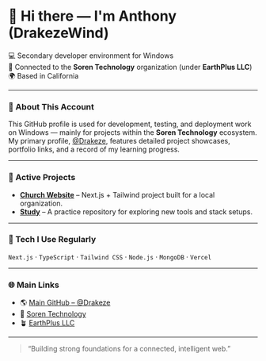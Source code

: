 # 👋 Hi there — I'm Anthony (DrakezeWind)

💻 Secondary developer environment for Windows  
🔗 Connected to the **Soren Technology** organization (under **EarthPlus LLC**)  
🌍 Based in California  

---

### 🧭 About This Account
This GitHub profile is used for development, testing, and deployment work on Windows — mainly for projects within the **Soren Technology** ecosystem.  
My primary profile, [@Drakeze](https://github.com/Drakeze), features detailed project showcases, portfolio links, and a record of my learning progress.

---

### 🧱 Active Projects
- [**Church Website**](https://github.com/DrakezeWind/Church-Web) – Next.js + Tailwind project built for a local organization.  
- [**Study**](https://github.com/DrakezeWind/Study) – A practice repository for exploring new tools and stack setups.  

---

### 🧩 Tech I Use Regularly
`Next.js` · `TypeScript` · `Tailwind CSS` · `Node.js` · `MongoDB` · `Vercel`

---

### 🌐 Main Links
- 🌎 [Main GitHub – @Drakeze](https://github.com/Drakeze)  
- 🧠 [Soren Technology](https://github.com/SorenLab)  
- 🪴 [EarthPlus LLC](https://github.com/EarthPlus-Organization) 

---

> “Building strong foundations for a connected, intelligent web.”

